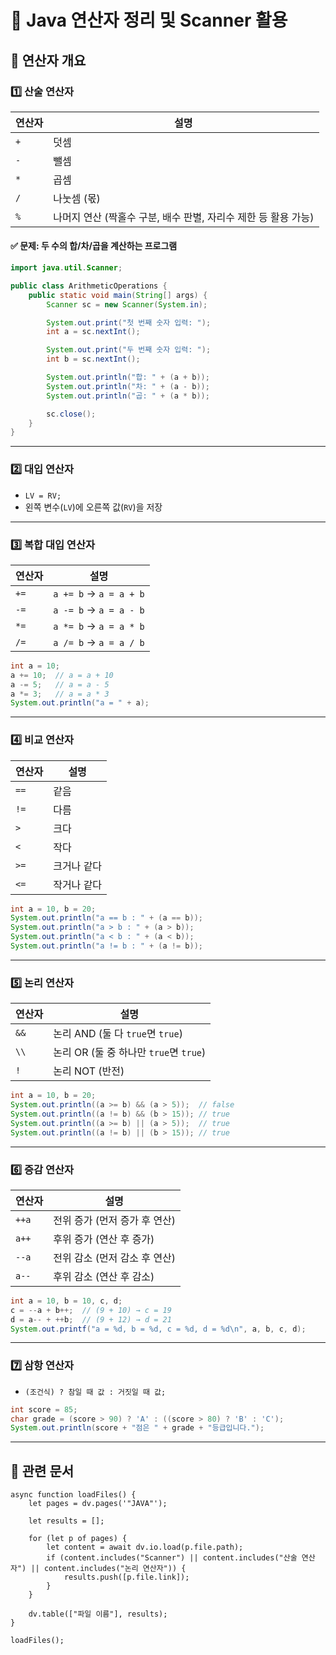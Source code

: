 # 📝 **Java 연산자 정리 및 Scanner 활용**

## 📌 **연산자 개요**

### 1️⃣ **산술 연산자**

|연산자|설명|
|---|---|
|`+`|덧셈|
|`-`|뺄셈|
|`*`|곱셈|
|`/`|나눗셈 (몫)|
|`%`|나머지 연산 (짝홀수 구분, 배수 판별, 자리수 제한 등 활용 가능)|

#### ✅ **문제: 두 수의 합/차/곱을 계산하는 프로그램**

```java
import java.util.Scanner;

public class ArithmeticOperations {
    public static void main(String[] args) {
        Scanner sc = new Scanner(System.in);

        System.out.print("첫 번째 숫자 입력: ");
        int a = sc.nextInt();

        System.out.print("두 번째 숫자 입력: ");
        int b = sc.nextInt();

        System.out.println("합: " + (a + b));
        System.out.println("차: " + (a - b));
        System.out.println("곱: " + (a * b));

        sc.close();
    }
}
```

---

### 2️⃣ **대입 연산자**

- `LV = RV;`
- 왼쪽 변수(`LV`)에 오른쪽 값(`RV`)을 저장

---

### 3️⃣ **복합 대입 연산자**

|연산자|설명|
|---|---|
|`+=`|`a += b` → `a = a + b`|
|`-=`|`a -= b` → `a = a - b`|
|`*=`|`a *= b` → `a = a * b`|
|`/=`|`a /= b` → `a = a / b`|

```java
int a = 10;
a += 10;  // a = a + 10
a -= 5;   // a = a - 5
a *= 3;   // a = a * 3
System.out.println("a = " + a);
```

---

### 4️⃣ **비교 연산자**

|연산자|설명|
|---|---|
|`==`|같음|
|`!=`|다름|
|`>`|크다|
|`<`|작다|
|`>=`|크거나 같다|
|`<=`|작거나 같다|

```java
int a = 10, b = 20;
System.out.println("a == b : " + (a == b));
System.out.println("a > b : " + (a > b));
System.out.println("a < b : " + (a < b));
System.out.println("a != b : " + (a != b));
```

---

### 5️⃣ **논리 연산자**

| 연산자  | 설명                             |
| ---- | ------------------------------ |
| `&&` | 논리 AND (둘 다 `true`면 `true`)    |
| `\\` | 논리 OR (둘 중 하나만 `true`면 `true`) |
| `!`  | 논리 NOT (반전)                    |

```java
int a = 10, b = 20;
System.out.println((a >= b) && (a > 5));  // false
System.out.println((a != b) && (b > 15)); // true
System.out.println((a >= b) || (a > 5));  // true
System.out.println((a != b) || (b > 15)); // true
```

---

### 6️⃣ **증감 연산자**

|연산자|설명|
|---|---|
|`++a`|전위 증가 (먼저 증가 후 연산)|
|`a++`|후위 증가 (연산 후 증가)|
|`--a`|전위 감소 (먼저 감소 후 연산)|
|`a--`|후위 감소 (연산 후 감소)|

```java
int a = 10, b = 10, c, d;
c = --a + b++;  // (9 + 10) → c = 19
d = a-- + ++b;  // (9 + 12) → d = 21
System.out.printf("a = %d, b = %d, c = %d, d = %d\n", a, b, c, d);
```

---

### 7️⃣ **삼항 연산자**

- `(조건식) ? 참일 때 값 : 거짓일 때 값;`

```java
int score = 85;
char grade = (score > 90) ? 'A' : ((score > 80) ? 'B' : 'C');
System.out.println(score + "점은 " + grade + "등급입니다.");
```

---

## 📌 **관련 문서**

```dataviewjs
async function loadFiles() {
    let pages = dv.pages('"JAVA"');  

    let results = [];

    for (let p of pages) {
        let content = await dv.io.load(p.file.path); 
        if (content.includes("Scanner") || content.includes("산술 연산자") || content.includes("논리 연산자")) {
            results.push([p.file.link]); 
        }
    }

    dv.table(["파일 이름"], results);
}

loadFiles();
```